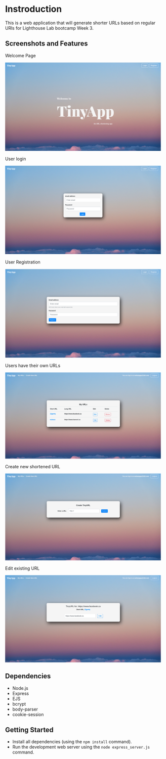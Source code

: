 # Instroduction

This is a web application that will generate shorter URLs based on regular URls for Lighthouse Lab bootcamp Week 3.

## Screenshots and Features

Welcome Page

![Welcome Page](./screenshots/1.png)

User login

![user Login](./screenshots/2.png)

User Registration

![User Registration](./screenshots/3.png)

Users have their own URLs

![private URLs](./screenshots/4.png)

Create new shortened URL

![Generate new short URL](./screenshots/5.png)

Edit existing URL

![URL edit](./screenshots/6.png)

## Dependencies

- Node.js
- Express
- EJS
- bcrypt
- body-parser
- cookie-session

## Getting Started

- Install all dependencies (using the `npm install` command).
- Run the development web server using the `node express_server.js` command.
